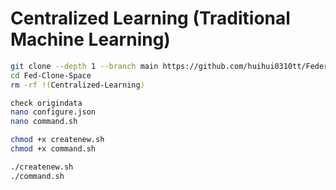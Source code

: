 # Centralized Learning (Traditional Machine Learning)


``` bash
git clone --depth 1 --branch main https://github.com/huihui0310tt/Federated-Learning.git --single-branch Fed-Clone-Space
cd Fed-Clone-Space
rm -rf !(Centralized-Learning)
```



``` bash
check origindata
nano configure.json
nano command.sh

chmod +x createnew.sh
chmod +x command.sh

./createnew.sh
./command.sh
```

